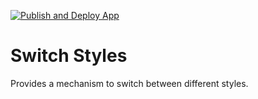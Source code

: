 [![Publish and Deploy App](https://github.com/tiago-freire/switch-style/actions/workflows/publish-and-deploy.yml/badge.svg)](https://github.com/tiago-freire/switch-style/actions/workflows/publish-and-deploy.yml)

# Switch Styles

Provides a mechanism to switch between different styles.
